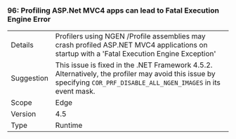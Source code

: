 ### 96: Profiling ASP.Net MVC4 apps can lead to Fatal Execution Engine Error

|   |   |
|---|---|
|Details|Profilers using NGEN /Profile assemblies may crash profiled ASP.NET MVC4 applications on startup with a &#39;Fatal Execution Engine Exception&#39;|
|Suggestion|This issue is fixed in the .NET Framework 4.5.2. Alternatively, the profiler may avoid this issue by specifying <code>COR_PRF_DISABLE_ALL_NGEN_IMAGES</code> in its event mask.|
|Scope|Edge|
|Version|4.5|
|Type|Runtime|

